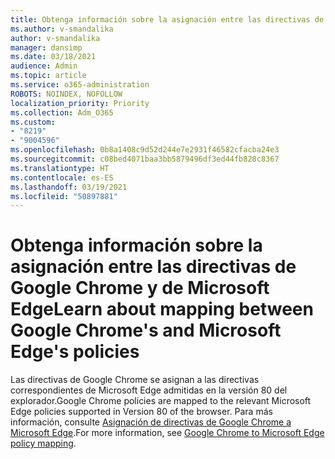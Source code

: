 ```yaml
---
title: Obtenga información sobre la asignación entre las directivas de Google Chrome y de Microsoft Edge
ms.author: v-smandalika
author: v-smandalika
manager: dansimp
ms.date: 03/18/2021
audience: Admin
ms.topic: article
ms.service: o365-administration
ROBOTS: NOINDEX, NOFOLLOW
localization_priority: Priority
ms.collection: Adm_O365
ms.custom:
- "8219"
- "9004596"
ms.openlocfilehash: 0b8a1408c9d52d244e7e2931f46582cfacba24e3
ms.sourcegitcommit: c08bed4071baa3bb5879496df3ed44fb828c8367
ms.translationtype: HT
ms.contentlocale: es-ES
ms.lasthandoff: 03/19/2021
ms.locfileid: "50897881"
---
```

# <a name="learn-about-mapping-between-google-chromes-and-microsoft-edges-policies"></a><span data-ttu-id="717df-102">Obtenga información sobre la asignación entre las directivas de Google Chrome y de Microsoft Edge</span><span class="sxs-lookup"><span data-stu-id="717df-102">Learn about mapping between Google Chrome's and Microsoft Edge's policies</span></span>

<span data-ttu-id="717df-103">Las directivas de Google Chrome se asignan a las directivas correspondientes de Microsoft Edge admitidas en la versión 80 del explorador.</span><span class="sxs-lookup"><span data-stu-id="717df-103">Google Chrome policies are mapped to the relevant Microsoft Edge policies supported in Version 80 of the browser.</span></span> <span data-ttu-id="717df-104">Para más información, consulte [Asignación de directivas de Google Chrome a Microsoft Edge](https://docs.microsoft.com/deployedge/microsoft-edge-policy-map-chrome-to-newedge).</span><span class="sxs-lookup"><span data-stu-id="717df-104">For more information, see [Google Chrome to Microsoft Edge policy mapping](https://docs.microsoft.com/deployedge/microsoft-edge-policy-map-chrome-to-newedge).</span></span>

